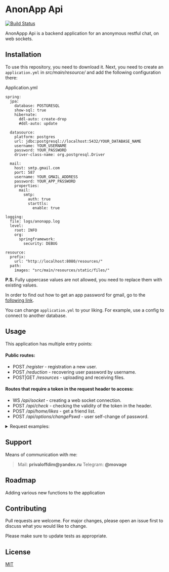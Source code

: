 # AnonApp Api
[![Build Status](https://travis-ci.com/OrlovDiga/anonapp-api.svg?branch=master)](https://travis-ci.com/OrlovDiga/anonapp-api)

AnonAppp Api is a backend application for an anonymous restful chat, on web sockets.

## Installation

To use this repository, you need to download it.
Next, you need to create an `application.yml` in _src/main/resource/_ and add the following configuration there:

Application.yml
```
spring:
  jpa:
    database: POSTGRESQL
    show-sql: true
    hibernate:
      ddl-auto: create-drop
      #ddl-auto: update

  datasource:
    platform: postgres
    url: jdbc:postgresql://localhost:5432/YOUR_DATABASE_NAME
    username: YOUR_USERNAME
    password: YOUR_PASSWORD
    driver-class-name: org.postgresql.Driver

  mail:
    host: smtp.gmail.com
    port: 587
    username: YOUR_GMAIL_ADDRESS
    password: YOUR_APP_PASSWORD
    properties:
      mail:
        smtp:
          auth: true
          starttls:
            enable: true

logging:
  file: logs/anonapp.log
  level:
    root: INFO
    org:
      springframework:
        security: DEBUG

resource:
  prefix:
    url: "http://localhost:8080/resources/"
  path:
    images: "src/main/resources/static/files/"

```
__P.S.__ Fully uppercase values ​​are not allowed, you need to replace them with existing values.


In order to find out how to get an app password for gmail, go to the [following link](https://support.google.com/accounts/answer/185833).


You can change `application.yml` to your liking. For example, use a config to connect to another database.


## Usage

This application has multiple entry points:

#### Public routes:

* POST */register* - registration a new user.
* POST */reduction* - recovering user password by username.
* POST|GET */resources* - uploading and receiving files.

#### Routes that require a token in the request header to access:
* WS */api/socket* - сreating a web socket connection.
* POST */api/check* - checking the validity of the token in the header.
* POST */api/home/likes* - get a friend list.
* POST */api/options/changePswd* - user self-change of password.

<details><summary>Request examples: </summary>

### Public routes:
***
#### */register*

 `POST`
```
{
"username": "qwerty@gmail.com",
"password": "1234",
"matchingPassword": "1234"
}
 ```
***

#### */reduction*
`POST`
 ```
{
"username": "qwerty@gmail.com",
}
 ```
***

#### */resources*
`POST`
 ```
{
"extension": ".jpeg",
"data": "BYTE_ARR_TO_BASE_64_ENCODE"
}
 ```
***
### Routes that require a token in the request header to access:
***
#### */api/socket*
`WS` - web socket connection

An example of connection is presented in [Dart language](https://flutter.dev/docs/cookbook/networking/web-sockets):

```
IOWebSocketChannel channel = IOWebSocketChannel.connect(
    Uri(scheme: "ws", host: "localhost", port: 8080, path: "/api/socket"),
    headers: {'token': 'something token'}
    );
```
***
#### _/api/check_
`POST`

The body of this request must be empty, and the header must contain token.

***

#### _/api/home/likes_
`POST`

```
This method is in development ...
```
***
#### _/api/options/changePswd_
`POST`
```
{
"oldPassword": "1234",
"newPassword": "1111",
"matchingNewPassword": "1111"
}
```
***

</details>

## Support

Means of communication with me:
>Mail: __privaloffdim@yandex.ru__ 
>Telegram: __@movage__

## Roadmap
Adding various new functions to the application

## Contributing
Pull requests are welcome. For major changes, please open an issue first to discuss what you would like to change.

Please make sure to update tests as appropriate.

## License
[MIT](https://github.com/OrlovDiga/anonapp-api/blob/master/LICENSE)